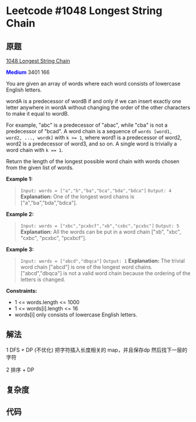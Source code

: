 # Leetcode #1048 Longest String Chain

## 原题

[1048 Longest String Chain](https://leetcode.com/problems/longest-string-chain/)

**<span style="color:blue">Medium</span>** 3401 166

You are given an array of words where each word consists of lowercase English letters.

wordA is a predecessor of wordB if and only if we can insert exactly one letter anywhere in wordA without changing the order of the other characters to make it equal to wordB.

For example, "abc" is a predecessor of "abac", while "cba" is not a predecessor of "bcad".
A word chain is a sequence of `words [word1, word2, ..., wordk]` with `k >= 1`, where word1 is a predecessor of word2, word2 is a predecessor of word3, and so on. A single word is trivially a word chain with `k == 1`.

Return the length of the longest possible word chain with words chosen from the given list of words.

**Example 1:**

> `Input: words = ["a","b","ba","bca","bda","bdca"]`
`Output: 4`
**Explanation:** One of the longest word chains is ["a","ba","bda","bdca"].

**Example 2:**

> `Input: words = ["xbc","pcxbcf","xb","cxbc","pcxbc"]`
`Output: 5`
**Explanation:** All the words can be put in a word chain ["xb", "xbc", "cxbc", "pcxbc", "pcxbcf"].

**Example 3:**

> `Input: words = ["abcd","dbqca"]`
`Output: 1`
**Explanation:** The trivial word chain ["abcd"] is one of the longest word chains.
["abcd","dbqca"] is not a valid word chain because the ordering of the letters is changed.
 
**Constraints:**

* 1 <= words.length <= 1000
* 1 <= words[i].length <= 16
* words[i] only consists of lowercase English letters.

## 解法

1 DFS + DP (不优化)
把字符插入长度相关的 map，并且保存dp
然后找下一层的字符

2 排序 + DP


## 复杂度


## 代码


```Java

```
